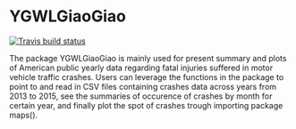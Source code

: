 # YGWLGiaoGiao
[![Travis build status](https://travis-ci.org/Xinwei-Long/YGWLGiaoGiao.svg?branch=master)](https://travis-ci.org/Xinwei-Long/YGWLGiaoGiao)

The package YGWLGiaoGiao is mainly used for present summary and plots of American public yearly data 
regarding fatal injuries suffered in motor vehicle traffic crashes. Users can leverage the functions 
in the package to point to and read in CSV files containing crashes data across years from 2013 to 2015, 
see the summaries of occurence of crashes by month for certain year, and finally plot the spot of crashes 
trough importing package maps().
